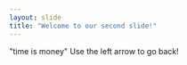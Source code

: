 ```yaml
---
layout: slide
title: "Welcome to our second slide!"
---
```

"time is money"
Use the left arrow to go back!
